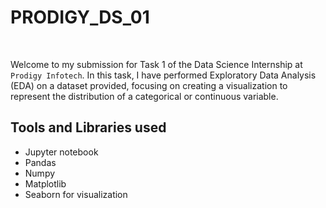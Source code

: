 # PRODIGY_DS_01
<br>

Welcome to my submission for Task 1 of the Data Science Internship at `Prodigy Infotech`. In this task, I have performed Exploratory Data Analysis (EDA) on a dataset provided, focusing on creating a visualization to represent the distribution of a categorical or continuous variable.

## Tools and Libraries used
- Jupyter notebook
- Pandas
- Numpy
- Matplotlib
- Seaborn for visualization
